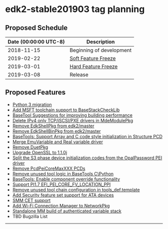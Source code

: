 # edk2-stable201903 tag planning

## Proposed Schedule

| Date (00:00:00 UTC-8)| Description                              |
| ---------------------| ---------------------------------------- |
| 2018-11-15           | Beginning of development                 |
| 2019-02-22           | [Soft Feature Freeze](SoftFeatureFreeze) |
| 2019-03-01           | [Hard Feature Freeze](HardFeatureFreeze) |
| 2019-03-08           | Release                                  |

## Proposed Features
* [Python 3 migration](https://bugzilla.tianocore.org/show_bug.cgi?id=55)
* [Add MSFT toolchain support to BaseStackCheckLib](https://bugzilla.tianocore.org/show_bug.cgi?id=1239)
* [BaseTool Suggestions for improving building performance](https://bugzilla.tianocore.org/show_bug.cgi?id=1288)
* [Delete IPv4 only TCP/iSCSI/PXE drivers in MdeModulePkg](https://bugzilla.tianocore.org/show_bug.cgi?id=1278)
* [Remove EdkShellPkg from edk2/master](https://bugzilla.tianocore.org/show_bug.cgi?id=1107)
* [Remove EdkShellBinPkg from edk2/master](https://bugzilla.tianocore.org/show_bug.cgi?id=1108)
* [BaseTools: Support Array and C code style initialization in Structure PCD](https://bugzilla.tianocore.org/show_bug.cgi?id=1292)
* [Merge EmuVariable and Real variable driver](https://bugzilla.tianocore.org/show_bug.cgi?id=1323)
* [Remove DuetPkg](https://bugzilla.tianocore.org/show_bug.cgi?id=1322)
* [Upgrade OpenSSL to 1.1.0j](https://bugzilla.tianocore.org/show_bug.cgi?id=1393)
* [Split the S3 phase device initialization codes from the OpalPassword PEI driver](https://bugzilla.tianocore.org/show_bug.cgi?id=1409)
* [Remove PcdPeiCoreMaxXXX PCDs](https://bugzilla.tianocore.org/show_bug.cgi?id=1405)
* [Remove unused tool logic in BaseTools C\Python](https://bugzilla.tianocore.org/show_bug.cgi?id=1350)
* [BaseTools: Enable component override functionality](https://bugzilla.tianocore.org/show_bug.cgi?id=1449)
* [Support PI1.7 EFI_PEI_CORE_FV_LOCATION_PPI](https://bugzilla.tianocore.org/show_bug.cgi?id=1524)
* [Remove unused tool chain configuration in tools_def.template](https://bugzilla.tianocore.org/show_bug.cgi?id=1377)
* [Add Security feature set support for ATA devices](https://bugzilla.tianocore.org/show_bug.cgi?id=1529)
* [SMM CET support](https://bugzilla.tianocore.org/show_bug.cgi?id=1521)
* [Add Wi-Fi Connection Manager to NetworkPkg](https://bugzilla.tianocore.org/show_bug.cgi?id=1492)
* [Standalone MM build of authenticated variable stack](https://bugzilla.tianocore.org/show_bug.cgi?id=1589)
* TBD Bugzilla List

---
